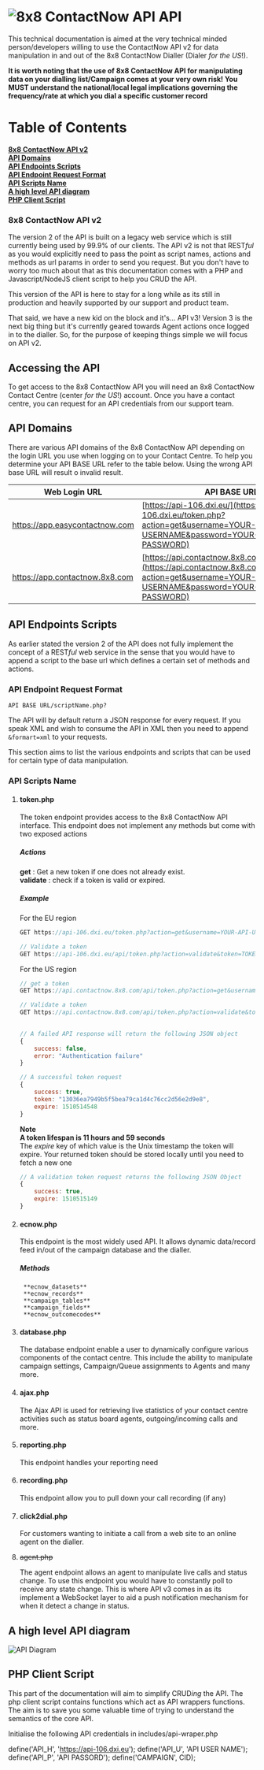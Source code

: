# ![8x8 ContactNow API](https://raw.githubusercontent.com/8x8-dxi/ContactNowAPI/master/images/8x8ContactNow.png) API

This technical documentation is aimed at the very technical minded person/developers willing
to use the ContactNow API v2 for data manipulation in and out of the 8x8 ContactNow Dialler (Dialer *for the US*!).

**It is worth noting that the use of 8x8 ContactNow API for manipulating data on your dialling list/Campaign
comes at your very own risk! You MUST understand the national/local legal implications governing
the frequency/rate at which you dial a specific customer record**

# Table of Contents
**[8x8 ContactNow API v2](#8x8-contactnow-api-v2)**<br>
**[API Domains](#api-domains)**<br>
**[API Endpoints Scripts](#api-endpoints-scripts)**<br>
**[API Endpoint Request Format](#api-endpoint-request-format)**<br>
**[API Scripts Name](#api-scripts-name)**<br>
**[A high level API diagram](#a-high-level-api-diagram)**<br>
**[PHP Client Script](#php-client-script)**<br>

### 8x8 ContactNow API v2
The version 2 of the API is built on a legacy web service which is still currently
being used by 99.9% of our clients. The API v2 is not that REST*ful* as you would explicitly need to 
pass the point as script names, actions and methods as url params in order to send you request. But
you don't have to worry too much about that as this documentation comes with a PHP and Javascript/NodeJS
client script to help you CRUD the API.

This version of the API is here to stay for a long while as its still in production and heavily supported 
by our support and product team.

That said, we have a new kid on the block and it's... API v3! Version 3 is the next big thing 
but it's currently geared towards Agent actions once logged in to the dialler. So, for the purpose of keeping 
things simple we will focus on API v2.

## Accessing the API
To get access to the 8x8 ContactNow API you will need an 8x8 ContactNow Contact Centre (center *for the US*!) account.
Once you have a contact centre, you can request for an API credentials from our support team.


## API Domains
There are various API domains of the 8x8 ContactNow API depending on the login URL you use when logging
on to your Contact Centre. To help you determine your API BASE URL refer to the table below. Using the 
wrong API base URL will result o invalid result.

Web Login URL | API BASE URL | Location
----------|---------|---------
https://app.easycontactnow.com | [https://api-106.dxi.eu/](https://api-106.dxi.eu/token.php?action=get&username=YOUR-API-USERNAME&password=YOUR-API-PASSWORD) | EU and the rest of the world
https://app.contactnow.8x8.com | [https://api.contactnow.8x8.com/api/](https://api.contactnow.8x8.com/api/token.php?action=get&username=YOUR-API-USERNAME&password=YOUR-API-PASSWORD) | United States


## API Endpoints Scripts
As earlier stated the version 2 of the API does not fully implement the concept of
a REST*ful* web service in the sense that you would have to append a script to the base url which defines
a certain set of methods and actions.

### API Endpoint Request Format 
`API BASE URL/scriptName.php?`

The API will by default return a JSON response for every request. If you speak XML and wish to consume the
API in XML then you need to append `&formart=xml` to your requests.   

This section aims to list the various endpoints and scripts that can be used for certain
type of data manipulation. 

### API Scripts Name

1. #### token.php

    The token endpoint provides access to the 8x8 ContactNow API interface.
    This endpoint does not implement any methods but come with two exposed actions

    ##### Actions
    **get** : Get a new token if one does not already exist.<br>
    **validate** : check if a token is valid or expired.

    ##### Example
    For the EU region
    ```javascript
    GET https://api-106.dxi.eu/token.php?action=get&username=YOUR-API-USERNAME&password=YOUR-API-PASSWORD

    // Validate a token
    GET https://api-106.dxi.eu/api/token.php?action=validate&token=TOKEN-VALUE
    ```
    For the US region
    ```javascript
    // get a token
    GET https://api.contactnow.8x8.com/api/token.php?action=get&username=YOUR-API-USERNAME&password=YOUR-API-PASSWORD

    // Validate a token
    GET https://api.contactnow.8x8.com/api/token.php?action=validate&token=TOKEN-VALUE
    ```

    ```javascript
        
    // A failed API response will return the following JSON object
    {
        success: false,
        error: "Authentication failure"
    }

    // A successful token request
    {
        success: true,
        token: "13036ea7949b5f5bea79ca1d4c76cc2d56e2d9e8",
        expire: 1510514548
    }
    ```
    **Note**<br>
    **A token lifespan is 11 hours and 59 seconds**<br>
    The *expire* key of which value is the Unix timestamp the token will expire.
    Your returned token should be stored locally until you need to fetch a new one

    ```javascript
    // A validation token request returns the following JSON Object
    {
        success: true,
        expire: 1510515149
    }
    ```


2. #### ecnow.php

    This endpoint is the most widely used API. It allows dynamic data/record feed in/out of
    the campaign database and the dialler.
    
    ##### Methods
        **ecnow_datasets**
        **ecnow_records**
        **campaign_tables**
        **campaign_fields**
        **ecnow_outcomecodes**


3. #### database.php

    The database endpoint enable a user to dynamically configure various components of the contact centre.
    This include the ability to manipulate campaign settings, Campaign/Queue assignments to Agents and many more.

4. #### ajax.php

    The Ajax API is used for retrieving live statistics of your contact centre activities such as
    status board agents, outgoing/incoming calls and more.

5. #### reporting.php

    This endpoint handles your reporting need

6. #### recording.php

    This endpoint allow you to pull down your call recording (if any)

7. #### click2dial.php

    For customers wanting to initiate a call from a web site to an online agent on the dialler.

8. ~~agent.php~~ 
    
    The agent endpoint allows an agent to manipulate live calls and status change. To use this endpoint 
    you would have to constantly poll to receive any state change. This is where API v3 comes in as its implement
    a WebSocket layer to aid a push notification mechanism for when it detect a change in status.



## A high level API diagram
![API Diagram](https://raw.githubusercontent.com/8x8-dxi/ContactNowAPI/master/images/High-level-API-diagram.png)


## PHP Client Script
This part of the documentation will aim to simplify CRUD*ing* the API. The php client script
contains functions which act as API wrappers functions. The aim is to save you some valuable
time of trying to understand the semantics of the core API.


Initialise the following API credentials in includes/api-wraper.php

define('API_H', 'https://api-106.dxi.eu');
define('API_U', 'API USER NAME');
define('API_P', 'API PASSORD');
define('CAMPAIGN', CID);